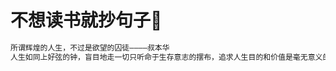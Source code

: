 # 不想读书就抄句子:zany_face:

```md
所谓辉煌的人生，不过是欲望的囚徒————叔本华
人生如同上好弦的钟，盲目地走一切只听命于生存意志的摆布，追求人生目的和价值是毫无意义的————叔本华
```
